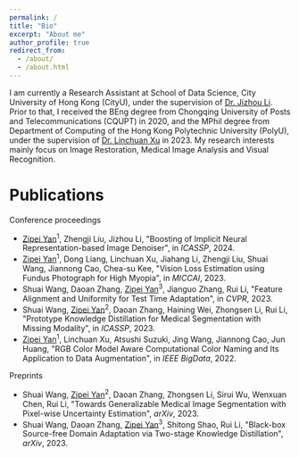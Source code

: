 ```yaml
---
permalink: /
title: "Bio"
excerpt: "About me"
author_profile: true
redirect_from: 
  - /about/
  - /about.html
---
```


<!-- I am currently an MPhil student under the supervision of [Dr. Linchuan Xu](https://xulinchuan.github.io/) at Department of Computing, The Hong Kong Polytechnic University (HK PolyU). Prior to that, I received my B.Eng. degree from Chongqing University of Posts and Telecommunications (CQUPT) in 2020.  -->
I am currently a Research Assistant at School of Data Science, City University of Hong Kong (CityU), under the supervision of [Dr. Jizhou Li](http://jizhou.li/). Prior to that, I received the BEng degree from Chongqing University of Posts and Telecommunications (CQUPT) in 2020, and the MPhil degree from Department of Computing of the Hong Kong Polytechnic University (PolyU), under the supervision of [Dr. Linchuan Xu](https://xulinchuan.github.io/) in 2023. My research interests mainly focus on Image Restoration, Medical Image Analysis and Visual Recognition.

<!-- Experience
======

- Research Intern

- Research Assitant -->

Publications
======

Conference proceedings
- <ins>Zipei Yan</ins><sup>1</sup>, Zhengji Liu, Jizhou Li, "Boosting of Implicit Neural Representation-based Image Denoiser", in *ICASSP*, 2024.
- <ins>Zipei Yan</ins><sup>1</sup>, Dong Liang, Linchuan Xu, Jiahang Li, Zhengji Liu, Shuai Wang, Jiannong Cao, Chea-su Kee, "Vision Loss Estimation using Fundus Photograph for High Myopia", in *MICCAI*, 2023.
- Shuai Wang, Daoan Zhang, <ins>Zipei Yan</ins><sup>3</sup>, Jianguo Zhang, Rui Li, "Feature Alignment and Uniformity for Test Time Adaptation", in *CVPR*, 2023.
- Shuai Wang, <ins>Zipei Yan</ins><sup>2</sup>, Daoan Zhang, Haining Wei, Zhongsen Li, Rui Li, "Prototype Knowledge Distillation for Medical Segmentation with Missing Modality", in *ICASSP*, 2023.
- <ins>Zipei Yan</ins><sup>1</sup>, Linchuan Xu, Atsushi Suzuki, Jing Wang, Jiannong Cao, Jun Huang, "RGB Color Model Aware Computational Color Naming and Its Application to Data Augmentation", in *IEEE BigData*, 2022.

Preprints

- Shuai Wang, <ins>Zipei Yan</ins><sup>2</sup>, Daoan Zhang, Zhongsen Li, Sirui Wu, Wenxuan Chen, Rui Li, "Towards Generalizable Medical Image Segmentation with Pixel-wise Uncertainty Estimation", *arXiv*, 2023.
- Shuai Wang, Daoan Zhang, <ins>Zipei Yan</ins><sup>3</sup>, Shitong Shao, Rui Li, "Black-box Source-free Domain Adaptation via Two-stage Knowledge Distillation", *arXiv*, 2023.